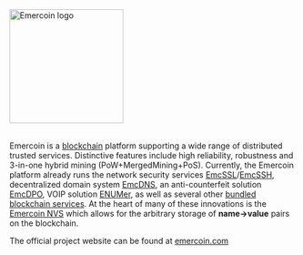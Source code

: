 <div style="overflow:hidden;"><img style="float:left;" src="../images/Logo_2017.png" alt="Emercoin logo" width="200"></div>
<br>


Emercoin is a [blockchain](https://en.wikipedia.org/wiki/Blockchain) platform supporting a wide range of distributed trusted services. Distinctive features include high reliability, robustness and 3-in-one hybrid mining (PoW+MergedMining+PoS). Currently, the Emercoin platform already runs the network security services
[EmcSSL](./Blockchain_Services/EmcSSL/EmcSSL_Introduction)/[EmcSSH](./Blockchain_Services/EmcSSH), decentralized
domain system [EmcDNS](./Blockchain_Services/EmcDNS/EmcDNS_Introduction), an anti-counterfeit solution
[EmcDPO](./Blockchain_Services/EmcDPO/EmcDPO_Introduction), VOIP solution [ENUMer](./Blockchain_Services/ENUMer), as well as several other [bundled blockchain services](./Blockchain_Services/Introduction_to_Emercoin_Services). At the heart of many of these innovations is the [Emercoin NVS](./Blockchain_Services/Emercoin_NVS) which allows for the arbitrary storage of **name-&gt;value** pairs on the blockchain.

The official project website can be found at
[emercoin.com](http://emercoin.com)
